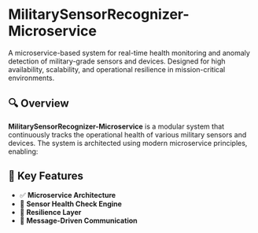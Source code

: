 # MilitarySensorRecognizer-Microservice

A microservice-based system for real-time health monitoring and anomaly detection of military-grade sensors and devices. Designed for high availability, scalability, and operational resilience in mission-critical environments.

## 🔍 Overview

**MilitarySensorRecognizer-Microservice** is a modular system that continuously tracks the operational health of various military sensors and devices. The system is architected using modern microservice principles, enabling:

## 🎯 Key Features

- ✅ **Microservice Architecture** 
- 🧠 **Sensor Health Check Engine**
- 🔁 **Resilience Layer**
- 📡 **Message-Driven Communication** 
